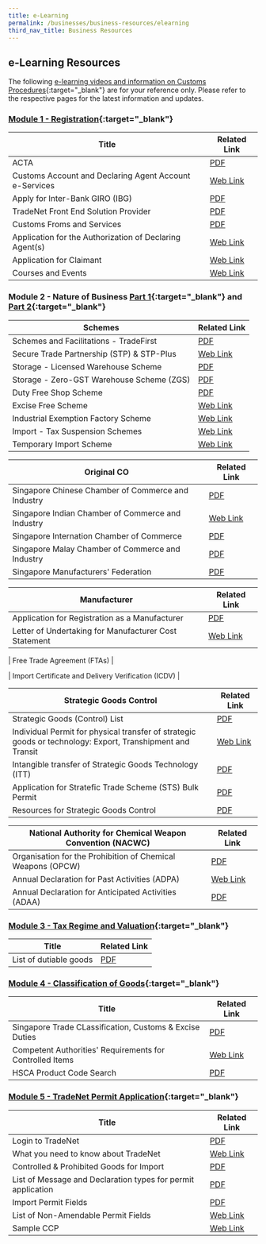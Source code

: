 ```yaml
---
title: e-Learning
permalink: /businesses/business-resources/elearning
third_nav_title: Business Resources
---
```



## e-Learning Resources

The following [e-learning videos and information on Customs Procedures](https://www.youtube.com/watch?v=f2htGA3Ykn0){:target="_blank"} are for your reference only. Please refer to the respective pages for the latest information and updates.


### [Module 1 - Registration](https://www.youtube.com/watch?v=DIi9J8B7CzQ){:target="_blank"} 

| Title | Related Link |
|--|--|
| ACTA | [PDF](/documents/businesses/eguide-for-newly-registered-traders-updated-as-of-19-apr-2016.pdf) |
| Customs Account and Declaring Agent Account e-Services | [Web Link](https://www.customs.gov.sg/-/media/cus/files/e-learning/main.html) |
| Apply for Inter-Bank GIRO (IBG) | [PDF](/documents/businesses/temporary-import-scheme-temporary-export-consigment-guide.pdf) |
| TradeNet Front End Solution Provider | [PDF](/documents/businesses/handbookonrooforpcomar2020TTttsb.pdf) |
| Customs Froms and Services | [PDF](/documents/businesses/handbookonrooforschemeofpreferencesttsbMar2020.pdf) |
| Application for the Authorization of Declaring Agent(s) | [Web Link](/businesses/business-resources/courses-and-events/events-for-traders) |
| Application for Claimant | [Web Link](https://go.gov.sg/sc401) |
| Courses and Events | [Web Link](https://go.gov.sg/sc401) |


### Module 2 - Nature of Business [Part 1](https://www.youtube.com/watch?v=XDdJJTII0eU){:target="_blank"}  and [Part 2](https://www.youtube.com/watch?v=E7JpzovwsQc){:target="_blank"} 

| Schemes | Related Link |
|--|--|
| Schemes and Facilitations - TradeFirst | [PDF](/documents/businesses/eguide-for-newly-registered-traders-updated-as-of-19-apr-2016.pdf) |
| Secure Trade Partnership (STP) & STP-Plus| [Web Link](https://www.customs.gov.sg/-/media/cus/files/e-learning/main.html) |
| Storage - Licensed Warehouse Scheme | [PDF](/documents/businesses/temporary-import-scheme-temporary-export-consigment-guide.pdf) |
| Storage - Zero-GST Warehouse Scheme (ZGS) | [PDF](/documents/businesses/handbookonrooforpcomar2020TTttsb.pdf) |
| Duty Free Shop Scheme | [PDF](/documents/businesses/handbookonrooforschemeofpreferencesttsbMar2020.pdf) |
| Excise Free Scheme | [Web Link](/businesses/business-resources/courses-and-events/events-for-traders) |
| Industrial Exemption Factory Scheme | [Web Link](https://go.gov.sg/sc401) |
| Import - Tax Suspension Schemes | [Web Link](/businesses/business-resources/courses-and-events/events-for-traders) |
| Temporary Import Scheme | [Web Link](https://go.gov.sg/sc401) |

| Original CO | Related Link |
|--|--|
| Singapore Chinese Chamber of Commerce and Industry | [PDF](/documents/businesses/eguide-for-newly-registered-traders-updated-as-of-19-apr-2016.pdf) |
| Singapore Indian Chamber of Commerce and Industry | [Web Link](https://www.customs.gov.sg/-/media/cus/files/e-learning/main.html) |
| Singapore Internation Chamber of Commerce | [PDF](/documents/businesses/temporary-import-scheme-temporary-export-consigment-guide.pdf) |
| Singapore Malay Chamber of Commerce and Industry | [PDF](/documents/businesses/handbookonrooforpcomar2020TTttsb.pdf) |
| Singapore Manufacturers' Federation | [PDF](/documents/businesses/handbookonrooforschemeofpreferencesttsbMar2020.pdf) |

| Manufacturer | Related Link |
|--|--|
| Application for Registration as a Manufacturer | [PDF](/documents/businesses/eguide-for-newly-registered-traders-updated-as-of-19-apr-2016.pdf) |
| Letter of Undertaking for Manufacturer Cost Statement | [Web Link](https://www.customs.gov.sg/-/media/cus/files/e-learning/main.html) |

| Free Trade Agreement (FTAs) | 

| Import Certificate and Delivery Verification (ICDV) |


| Strategic Goods Control | Related Link |
|--|--|
| Strategic Goods (Control) List | [PDF](/documents/businesses/eguide-for-newly-registered-traders-updated-as-of-19-apr-2016.pdf) |
| Individual Permit for physical transfer of strategic goods or technology: Export, Transhipment and Transit| [Web Link](https://www.customs.gov.sg/-/media/cus/files/e-learning/main.html) |
| Intangible transfer of Strategic Goods Technology (ITT) | [PDF](/documents/businesses/temporary-import-scheme-temporary-export-consigment-guide.pdf) |
| Application for Stratefic Trade Scheme (STS) Bulk Permit | [PDF](/documents/businesses/handbookonrooforpcomar2020TTttsb.pdf) |
| Resources for Strategic Goods Control | [PDF](/documents/businesses/handbookonrooforschemeofpreferencesttsbMar2020.pdf) |

| National Authority for Chemical Weapon Convention (NACWC) | Related Link |
|--|--|
| Organisation for the Prohibition of Chemical Weapons (OPCW) | [PDF](/documents/businesses/eguide-for-newly-registered-traders-updated-as-of-19-apr-2016.pdf) |
| Annual Declaration for Past Activities (ADPA)| [Web Link](https://www.customs.gov.sg/-/media/cus/files/e-learning/main.html) |
| Annual Declaration for Anticipated Activities (ADAA) | [PDF](/documents/businesses/temporary-import-scheme-temporary-export-consigment-guide.pdf) |


### [Module 3 - Tax Regime and Valuation](https://www.youtube.com/watch?v=7j1QJGcI-UY){:target="_blank"} 

| Title | Related Link |
|--|--|
| List of dutiable goods | [PDF](/documents/businesses/eguide-for-newly-registered-traders-updated-as-of-19-apr-2016.pdf) |


### [Module 4 - Classification of Goods](https://www.youtube.com/watch?v=F-ZPshYvVP0){:target="_blank"} 

| Title | Related Link |
|--|--|
| Singapore Trade CLassification, Customs & Excise Duties | [PDF](/documents/businesses/eguide-for-newly-registered-traders-updated-as-of-19-apr-2016.pdf) |
| Competent Authorities' Requirements for Controlled Items | [Web Link](https://www.customs.gov.sg/-/media/cus/files/e-learning/main.html) |
| HSCA Product Code Search | [PDF](/documents/businesses/temporary-import-scheme-temporary-export-consigment-guide.pdf) |


### [Module 5 - TradeNet Permit Application](https://www.youtube.com/watch?v=pyHaVVy6sLY){:target="_blank"} 

| Title | Related Link |
|--|--|
| Login to TradeNet | [PDF](/documents/businesses/eguide-for-newly-registered-traders-updated-as-of-19-apr-2016.pdf) |
| What you need to know about TradeNet | [Web Link](https://www.customs.gov.sg/-/media/cus/files/e-learning/main.html) |
| Controlled & Prohibited Goods for Import | [PDF](/documents/businesses/temporary-import-scheme-temporary-export-consigment-guide.pdf) |
| List of Message and Declaration types for permit application | [PDF](/documents/businesses/handbookonrooforpcomar2020TTttsb.pdf) |
| Import Permit Fields | [PDF](/documents/businesses/handbookonrooforschemeofpreferencesttsbMar2020.pdf) |
| List of Non-Amendable Permit Fields | [Web Link](/businesses/business-resources/courses-and-events/events-for-traders) |
| Sample CCP | [Web Link](https://go.gov.sg/sc401) |



